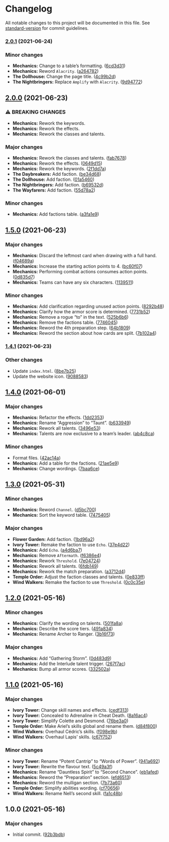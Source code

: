 # Changelog

All notable changes to this project will be documented in this file. See
[standard-version](https://github.com/conventional-changelog/standard-version)
for commit guidelines.

### [2.0.1](https://github.com/rphln/Swordsong/compare/v2.0.0...v2.0.1) (2021-06-24)

### Minor changes

  - **Mechanics:** Change to a table’s formatting.
    ([6cd3d31](https://github.com/rphln/Swordsong/commit/6cd3d31cb5660f39a1770c6880c6e8804dcb0ad1))
  - **Mechanics:** Reword `Alacrity`.
    ([a264782](https://github.com/rphln/Swordsong/commit/a264782b30db739d32edb6e82626e005bc9f258c))
  - **The Dollhouse:** Change the page title.
    ([4c99b2d](https://github.com/rphln/Swordsong/commit/4c99b2df79f074c19f94ab6be20c96ecbecc3425))
  - **The Nightbringers:** Replace `Amplify` with `Alacrity`.
    ([9d94772](https://github.com/rphln/Swordsong/commit/9d9477290ef31ce9e3818e77604ade1c47abf4fe))

## [2.0.0](https://github.com/rphln/Swordsong/compare/v1.5.0...v2.0.0) (2021-06-23)

### ⚠ BREAKING CHANGES

  - **Mechanics:** Rework the keywords.
  - **Mechanics:** Rework the effects.
  - **Mechanics:** Rework the classes and talents.

### Major changes

  - **Mechanics:** Rework the classes and talents.
    ([fab7678](https://github.com/rphln/Swordsong/commit/fab76788c0ba011898cb0fb6783b9f746d0c523f))
  - **Mechanics:** Rework the effects.
    ([0649d15](https://github.com/rphln/Swordsong/commit/0649d15c3048d74d05f4dfb3b16349f4de2a475d))
  - **Mechanics:** Rework the keywords.
    ([2f1dd7a](https://github.com/rphln/Swordsong/commit/2f1dd7a1ed87dbea3a8947a45e4f12cd54af264b))
  - **The Daybreakers:** Add faction.
    ([be34d68](https://github.com/rphln/Swordsong/commit/be34d68333ee5319baa8f06fbf1fb4e4974741f5))
  - **The Dollhouse:** Add faction.
    ([01a5460](https://github.com/rphln/Swordsong/commit/01a546096478ea328aedcbaf3e749e4550b067ec))
  - **The Nightbringers:** Add faction.
    ([b69532d](https://github.com/rphln/Swordsong/commit/b69532d160cb2becc81c712bd4b47764cc2ada44))
  - **The Wayfarers:** Add faction.
    ([55d78a2](https://github.com/rphln/Swordsong/commit/55d78a23a90524b8f333fbea6f67c2dd8320b861))

### Minor changes

  - **Mechanics:** Add factions table.
    ([a3fa1e9](https://github.com/rphln/Swordsong/commit/a3fa1e947490cdb2fd088fa3c5ba23e6bbdba92e))

## [1.5.0](https://github.com/rphln/Swordsong/compare/v1.4.1...v1.5.0) (2021-06-23)

### Major changes

  - **Mechanics:** Discard the leftmost card when drawing with a full
    hand.
    ([f04689a](https://github.com/rphln/Swordsong/commit/f04689aa5d21a66c98f136b3c40ed97c08087c93))
  - **Mechanics:** Increase the starting action points to 4.
    ([bc60f07](https://github.com/rphln/Swordsong/commit/bc60f07773f881660e3c392608b963df805aef22))
  - **Mechanics:** Performing combat actions consumes action points.
    ([0d835d7](https://github.com/rphln/Swordsong/commit/0d835d7baa232b5cd06a54cf2de646da98320e3a))
  - **Mechanics:** Teams can have any six characters.
    ([1139511](https://github.com/rphln/Swordsong/commit/113951185906287733164d651122b86d44d5f7a1))

### Minor changes

  - **Mechanics:** Add clarification regarding unused action points.
    ([8292b48](https://github.com/rphln/Swordsong/commit/8292b48166caf12807fe4e637d39c03d110ae6da))
  - **Mechanics:** Clarify how the armor score is determined.
    ([7731b52](https://github.com/rphln/Swordsong/commit/7731b5228f7498d69b6d74ce32775b2f1d426fa4))
  - **Mechanics:** Remove a rogue “to” in the text.
    ([525b6b6](https://github.com/rphln/Swordsong/commit/525b6b66e62d185566b2cd0a43e5d79818bf6132))
  - **Mechanics:** Remove the factions table.
    ([7746045](https://github.com/rphln/Swordsong/commit/7746045cc706cfece4b9de13f91f9a9c43626464))
  - **Mechanics:** Reword the 4th preparation step.
    ([64b1809](https://github.com/rphln/Swordsong/commit/64b18090692f0f7857941d162aeec0e80808da35))
  - **Mechanics:** Reword the section about how cards are split.
    ([7b102a4](https://github.com/rphln/Swordsong/commit/7b102a469add482877b3861c038b61229c8e7436))

### [1.4.1](https://github.com/rphln/Swordsong/compare/v1.4.0...v1.4.1) (2021-06-23)

### Other changes

  - Update `index.html`.
    ([8be7b25](https://github.com/rphln/Swordsong/commit/8be7b25299ea2adea8f6ae5c995ce01771b43c18))
  - Update the website icon.
    ([9088583](https://github.com/rphln/Swordsong/commit/9088583548c92ea0d9a9114e61520a5039fab98a))

## [1.4.0](https://github.com/rphln/Swordsong/compare/v1.3.0...v1.4.0) (2021-06-01)

### Major changes

  - **Mechanics:** Refactor the effects.
    ([1dd2353](https://github.com/rphln/Swordsong/commit/1dd2353b29c33186f3123c71741e4f1d6fb1ae3c))
  - **Mechanics:** Rename “Aggression” to “Taunt”.
    ([b633949](https://github.com/rphln/Swordsong/commit/b633949e2c74d0ad6b5173e238f55cc281db0e4a))
  - **Mechanics:** Rework all talents.
    ([3496e53](https://github.com/rphln/Swordsong/commit/3496e53dfe24be5fbc52f276ab3b8c9f3c69d2d2))
  - **Mechanics:** Talents are now exclusive to a team’s leader.
    ([ab4c8ca](https://github.com/rphln/Swordsong/commit/ab4c8ca741e8f9f2dff1affa32075470f33ac3f7))

### Minor changes

  - Format files.
    ([42ac14a](https://github.com/rphln/Swordsong/commit/42ac14ad40a52742fb54a474f84b3ceba840898b))
  - **Mechanics:** Add a table for the factions.
    ([21ae5e9](https://github.com/rphln/Swordsong/commit/21ae5e9cd78508c5898f1ea42710ae7b2bc3abf9))
  - **Mechanics:** Change wordings.
    ([7baa6ce](https://github.com/rphln/Swordsong/commit/7baa6cebc25e43fb7af2282e0c6bc8124cfaeed9))

## [1.3.0](https://github.com/rphln/Swordsong/compare/v1.2.0...v1.3.0) (2021-05-31)

### Minor changes

  - **Mechanics:** Reword `Channel`.
    ([d5bc700](https://github.com/rphln/Swordsong/commit/d5bc7003af22c6cf1760272f1b7e00b4794a8309))
  - **Mechanics:** Sort the keyword table.
    ([7475405](https://github.com/rphln/Swordsong/commit/74754056733e68d9a22dc735833dc7e29cd03c2b))

### Major changes

  - **Flower Garden:** Add faction.
    ([1bd96a2](https://github.com/rphln/Swordsong/commit/1bd96a264f3a93e29d6fc1081f8b318c0fe1b7c6))
  - **Ivory Tower:** Remake the faction to use `Echo`.
    ([37e4d22](https://github.com/rphln/Swordsong/commit/37e4d228b530545c5a3a7faa646ad0b019ce4de3))
  - **Mechanics:** Add `Echo`.
    ([a4d6ba7](https://github.com/rphln/Swordsong/commit/a4d6ba7bd8633d463fc7fc2ebc697a0c85d1d6fd))
  - **Mechanics:** Remove `Aftermath`.
    ([f6386e4](https://github.com/rphln/Swordsong/commit/f6386e407141e90dbddfea0d2a6ec8ded8d1c68d))
  - **Mechanics:** Rework `Threshold`.
    ([7e04724](https://github.com/rphln/Swordsong/commit/7e04724de4958d580b1dfbf0d3a9b9972cb9059b))
  - **Mechanics:** Rework all talents.
    ([6fdb149](https://github.com/rphln/Swordsong/commit/6fdb14996a23016f5001481eb5458deabe021a19))
  - **Mechanics:** Rework the match preparation.
    ([a3712d4](https://github.com/rphln/Swordsong/commit/a3712d44df2ff2e4a9e98fa10ff362b251f044b1))
  - **Temple Order:** Adjust the faction classes and talents.
    ([0e833ff](https://github.com/rphln/Swordsong/commit/0e833ff61a20ec4dd428398af27530dcc970f136))
  - **Wind Walkers:** Remake the faction to use `Threshold`.
    ([0c0c35e](https://github.com/rphln/Swordsong/commit/0c0c35eba93a114d19775501c7e61e7d68308ad2))

## [1.2.0](https://github.com/rphln/Swordsong/compare/v1.1.0...v1.2.0) (2021-05-16)

### Minor changes

  - **Mechanics:** Clarify the wording on talents.
    ([501fa8a](https://github.com/rphln/Swordsong/commit/501fa8a694b61e3e60d4c7a768eeb88eaf76a8c7))
  - **Mechanics:** Describe the score tiers.
    ([491a834](https://github.com/rphln/Swordsong/commit/491a834042d6acbe6b3e96f8240a3f678e87bb40))
  - **Mechanics:** Rename Archer to Ranger.
    ([3b16f73](https://github.com/rphln/Swordsong/commit/3b16f73d1f69f6e47d15814511961019c0d66370))

### Major changes

  - **Mechanics:** Add “Gathering Storm”.
    ([0d483d9](https://github.com/rphln/Swordsong/commit/0d483d954bf646865786bc84e2a31764a22f7e73))
  - **Mechanics:** Add the Interlude talent trigger.
    ([267f7ac](https://github.com/rphln/Swordsong/commit/267f7acc850c6a344edd966f2993558b60f90beb))
  - **Mechanics:** Bump all armor scores.
    ([332502a](https://github.com/rphln/Swordsong/commit/332502a968240473422a16cc211d83aee74bbbac))

## [1.1.0](https://github.com/rphln/Swordsong/compare/v1.0.0...v1.1.0) (2021-05-16)

### Major changes

  - **Ivory Tower:** Change skill names and effects.
    ([cedf313](https://github.com/rphln/Swordsong/commit/cedf31308a6f3debde9a0f7f3529c7d9655f61a7))
  - **Ivory Tower:** Concealed to Adrenaline in Cheat Death.
    ([8a16ac4](https://github.com/rphln/Swordsong/commit/8a16ac4cfad46c31d0b8827bd30d58182f42178b))
  - **Ivory Tower:** Simplify Colette and Desmond.
    ([76be3a0](https://github.com/rphln/Swordsong/commit/76be3a02787e0eda1c126b9047a9c897571eeaa6))
  - **Temple Order:** Make Ariel’s skills global and rename them.
    ([d84f800](https://github.com/rphln/Swordsong/commit/d84f800506d3e7d84666960672672f91de77d251))
  - **Wind Walkers:** Overhaul Cédric’s skills.
    ([f098e9b](https://github.com/rphln/Swordsong/commit/f098e9baf9246da5b681a771b2b5786774aa712e))
  - **Wind Walkers:** Overhaul Lapis’ skills.
    ([c67f752](https://github.com/rphln/Swordsong/commit/c67f752e5f4b698ec9c23741706bf911c314eeb0))

### Minor changes

  - **Ivory Tower:** Rename “Potent Cantrip” to “Words of Power”.
    ([941a692](https://github.com/rphln/Swordsong/commit/941a6925268a5f59a2ae574260729c00521f627b))
  - **Ivory Tower:** Rewrite the flavour text.
    ([5c49a3f](https://github.com/rphln/Swordsong/commit/5c49a3fea48afd289ee4660b2a8799ad4f42f9a9))
  - **Mechanics:** Rename “Dauntless Spirit” to “Second Chance”.
    ([eb1afed](https://github.com/rphln/Swordsong/commit/eb1afed213af8bdb8aeea4250efeac31ea82f035))
  - **Mechanics:** Reword the “Preparation” section.
    ([efd6513](https://github.com/rphln/Swordsong/commit/efd65137b6aaa5d30708279d6f4e7f09b3b7ea4f))
  - **Mechanics:** Reword the mulligan section.
    ([7b73a60](https://github.com/rphln/Swordsong/commit/7b73a60339f794b73a7a64f047422e38908f9227))
  - **Temple Order:** Simplify abilities wording.
    ([cf70656](https://github.com/rphln/Swordsong/commit/cf7065664e3f78122f3dba40cdc4a52ead3e8d1b))
  - **Wind Walkers:** Rename Nell’s second skill.
    ([fa1c48b](https://github.com/rphln/Swordsong/commit/fa1c48b8efd289dfa09f174804ca3317f8f99d49))

## 1.0.0 (2021-05-16)

### Major changes

  - Initial commit.
    ([92b3bdb](https://github.com/rphln/Swordsong/commit/92b3bdb85a84cf0cd068bd14161d793f97bbd2c9))
